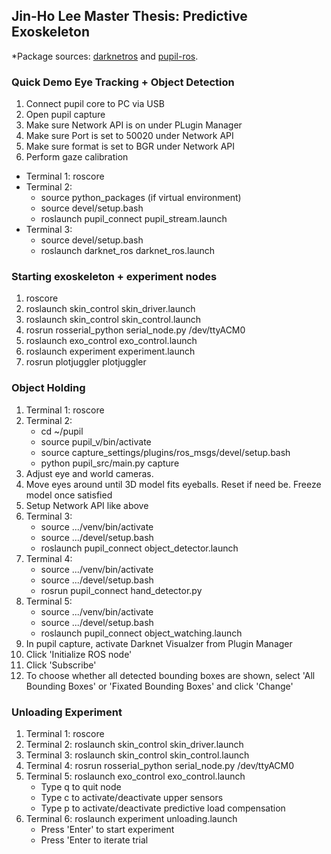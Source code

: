 ## Jin-Ho Lee Master Thesis: Predictive Exoskeleton

*Package sources: [darknetros](https://github.com/leggedrobotics/darknet_ros) and [pupil-ros](https://gitlab.lrz.de/000000000149604E/pupilros).

### Quick Demo Eye Tracking + Object Detection

1. Connect pupil core to PC via USB
2. Open pupil capture
3. Make sure Network API is on under PLugin Manager
4. Make sure Port is set to 50020 under Network API
5. Make sure format is set to BGR under Network API
6. Perform gaze calibration

- Terminal 1: roscore
- Terminal 2:
    - source python_packages (if virtual environment)
    - source devel/setup.bash
    - roslaunch pupil_connect pupil_stream.launch
- Terminal 3:
    - source devel/setup.bash
    - roslaunch darknet_ros darknet_ros.launch


### Starting exoskeleton + experiment nodes

1. roscore
2. roslaunch skin_control skin_driver.launch
3. roslaunch skin_control skin_control.launch
4. rosrun rosserial_python serial_node.py /dev/ttyACM0
5. roslaunch exo_control exo_control.launch
6. roslaunch experiment experiment.launch
7. rosrun plotjuggler plotjuggler


### Object Holding

1. Terminal 1: roscore
2. Terminal 2:
    - cd ~/pupil
    - source pupil_v/bin/activate
    - source capture_settings/plugins/ros_msgs/devel/setup.bash
    - python pupil_src/main.py capture
3. Adjust eye and world cameras.
4. Move eyes around until 3D model fits eyeballs. Reset if need be. Freeze model once satisfied
5. Setup Network API like above
6. Terminal 3:
    - source .../venv/bin/activate
    - source .../devel/setup.bash
    - roslaunch pupil_connect object_detector.launch
7. Terminal 4:
    - source .../venv/bin/activate
    - source .../devel/setup.bash
    - rosrun pupil_connect hand_detector.py
8. Terminal 5:
    - source .../venv/bin/activate
    - source .../devel/setup.bash
    - roslaunch pupil_connect object_watching.launch
9. In pupil capture, activate Darknet Visualzer from Plugin Manager
10. Click 'Initialize ROS node'
11. Click 'Subscribe'
12. To choose whether all detected bounding boxes are shown, select 'All Bounding Boxes' or 'Fixated Bounding Boxes' and click 'Change'


### Unloading Experiment

1. Terminal 1: roscore
2. Terminal 2: roslaunch skin_control skin_driver.launch
3. Terminal 3: roslaunch skin_control skin_control.launch
4. Terminal 4: rosrun rosserial_python serial_node.py /dev/ttyACM0
5. Terminal 5: roslaunch exo_control exo_control.launch
    - Type q to quit node
    - Type c to activate/deactivate upper sensors
    - Type p to activate/deactivate predictive load compensation
6. Terminal 6: roslaunch experiment unloading.launch
    - Press 'Enter' to start experiment
    - Press 'Enter to iterate trial